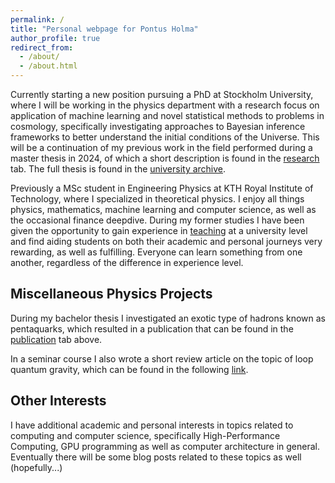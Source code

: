 ```yaml
---
permalink: /
title: "Personal webpage for Pontus Holma"
author_profile: true
redirect_from: 
  - /about/
  - /about.html
---
```


Currently starting a new position pursuing a PhD at Stockholm University, where I will be working in the physics department with a research focus on application of machine learning and novel statistical methods to problems in cosmology, specifically investigating approaches to Bayesian inference frameworks to better understand the initial conditions of the Universe. This will be a continuation of my previous work in the field performed during a master thesis in 2024, of which a short description is found in the [research](/research/) tab. The full thesis is found in the [university archive](https://www.diva-portal.org/smash/record.jsf?pid=diva2:1873671).

Previously a MSc student in Engineering Physics at KTH Royal Institute of Technology, where I specialized in theoretical physics. I enjoy all things physics, mathematics, machine learning and computer science, as well as the occasional finance deepdive. During my former studies I have been given the opportunity to gain experience in [teaching](/teaching/) at a university level and find aiding students on both their academic and personal journeys very rewarding, as well as fulfilling. Everyone can learn something from one another, regardless of the difference in experience level.




Miscellaneous Physics Projects
------
During my bachelor thesis I investigated an exotic type of hadrons known as pentaquarks, which resulted in a publication that can be found in the [publication](/publications) tab above.

In a seminar course I also wrote a short review article on the topic of loop quantum gravity, which can be found in the following [link](/files/QG_Report.pdf).

Other Interests
------
I have additional academic and personal interests in topics related to computing and computer science, specifically High-Performance Computing, GPU programming as well as computer architecture in general. Eventually there will be some blog posts related to these topics as well (hopefully...)



